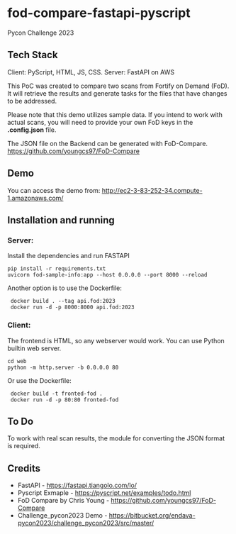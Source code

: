 # fod-compare-fastapi-pyscript
Pycon Challenge 2023


## Tech Stack
Client: PyScript, HTML, JS, CSS.
Server: FastAPI on AWS

This PoC was created to compare two scans from Fortify on Demand (FoD). It will retrieve the results and generate tasks for the files that have changes to be addressed.

Please note that this demo utilizes sample data. If you intend to work with actual scans, you will need to provide your own FoD keys in the **.config.json** file.

The JSON file on the Backend can be generated with FoD-Compare.
https://github.com/youngcs97/FoD-Compare

## Demo
You can access the demo from:
http://ec2-3-83-252-34.compute-1.amazonaws.com/

## Installation and running

### Server:
Install the dependencies and run FASTAPI

```console
pip install -r requirements.txt
uvicorn fod-sample-info:app --host 0.0.0.0 --port 8000 --reload
```
Another option is to use the Dockerfile:
```console
 docker build . --tag api.fod:2023
 docker run -d -p 8000:8000 api.fod:2023
```
### Client:
The frontend is HTML, so any webserver would work. You can use Python builtin web server.

```console
cd web
python -m http.server -b 0.0.0.0 80
```
Or use the Dockerfile:
```console
 docker build -t fronted-fod .
 docker run -d -p 80:80 fronted-fod
 ```
 
## To Do 
To work with real scan results, the module for converting the JSON format is required.

## Credits
- FastAPI - https://fastapi.tiangolo.com/lo/
- Pyscript Exmaple - https://pyscript.net/examples/todo.html
- FoD Compare by Chris Young - https://github.com/youngcs97/FoD-Compare
- Challenge_pycon2023 Demo - https://bitbucket.org/endava-pycon2023/challenge_pycon2023/src/master/
